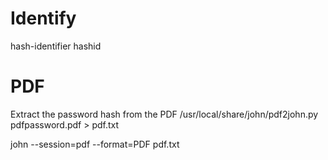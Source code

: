 # Identify
hash-identifier
hashid

# PDF
Extract the password hash from the PDF
/usr/local/share/john/pdf2john.py pdfpassword.pdf > pdf.txt

john --session=pdf --format=PDF pdf.txt


